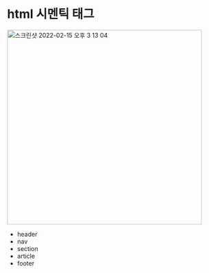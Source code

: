 # html 시멘틱 태그

<img width="454" alt="스크린샷 2022-02-15 오후 3 13 04" src="https://user-images.githubusercontent.com/68533016/154003183-b1c7d82d-29be-452b-8b15-912741c002d9.png">

- header
- nav
- section
- article
- footer
